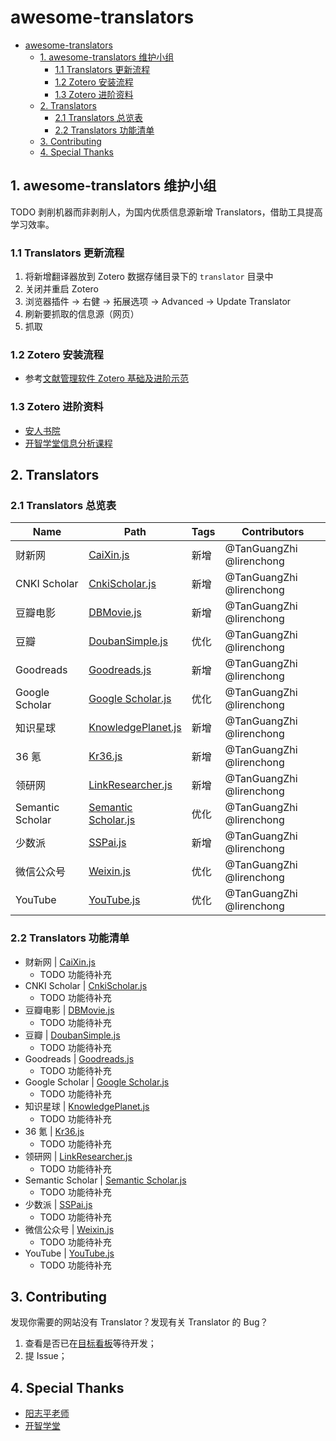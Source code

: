 # awesome-translators

- [awesome-translators](#awesome-translators)
    - [1. awesome-translators 维护小组](#1-awesome-translators-维护小组)
        - [1.1 Translators 更新流程](#11-translators-更新流程)
        - [1.2 Zotero 安装流程](#12-zotero-安装流程)
        - [1.3 Zotero 进阶资料](#13-zotero-进阶资料)
    - [2. Translators](#2-translators)
        - [2.1 Translators 总览表](#21-translators-总览表)
        - [2.2 Translators 功能清单](#22-translators-功能清单)
    - [3. Contributing](#3-contributing)
    - [4. Special Thanks](#4-special-thanks)

## 1. awesome-translators 维护小组

TODO 剥削机器而非剥削人，为国内优质信息源新增 Translators，借助工具提高学习效率。

### 1.1 Translators 更新流程

1. 将新增翻译器放到 Zotero 数据存储目录下的 `translator` 目录中
2. 关闭并重启 Zotero
3. 浏览器插件 -> 右健 -> 拓展选项 -> Advanced -> Update Translator
4. 刷新要抓取的信息源（网页）
5. 抓取

### 1.2 Zotero 安装流程

- 参考[文献管理软件 Zotero 基础及进阶示范](https://www.yangzhiping.com/tech/zotero1.html)

### 1.3 Zotero 进阶资料

- [安人书院](https://t.zsxq.com/qJuFqN3)
- [开智学堂信息分析课程](https://m.openmindclub.com/mkt/course/IA010)

## 2. Translators

### 2.1 Translators 总览表

| Name | Path | Tags | Contributors |
|---|---|---|---|
| 财新网 | [CaiXin.js](CaiXin.js) | 新增 | @TanGuangZhi @lirenchong |
| CNKI Scholar | [CnkiScholar.js](CnkiScholar.js) | 新增 | @TanGuangZhi @lirenchong |
| 豆瓣电影 | [DBMovie.js](DBMovie.js) | 新增 | @TanGuangZhi @lirenchong |
| 豆瓣 | [DoubanSimple.js](DoubanSimple.js) | 优化 | @TanGuangZhi @lirenchong |
| Goodreads | [Goodreads.js](Goodreads.js) | 新增 | @TanGuangZhi @lirenchong |
| Google Scholar | [Google Scholar.js](Google%20Scholar.js) | 优化 | @TanGuangZhi @lirenchong |
| 知识星球 | [KnowledgePlanet.js](KnowledgePlanet.js) | 新增 | @TanGuangZhi @lirenchong |
| 36 氪 | [Kr36.js](Kr36.js) | 新增 | @TanGuangZhi @lirenchong |
| 领研网 | [LinkResearcher.js](LinkResearcher.js) | 新增 | @TanGuangZhi @lirenchong |
| Semantic Scholar | [Semantic Scholar.js](Semantic%20Scholar.js) | 优化 | @TanGuangZhi @lirenchong |
| 少数派 | [SSPai.js](SSPai.js) | 新增 | @TanGuangZhi @lirenchong |
| 微信公众号 | [Weixin.js](Weixin.js) | 优化 | @TanGuangZhi @lirenchong |
| YouTube | [YouTube.js](YouTube.js) | 优化 | @TanGuangZhi @lirenchong |

### 2.2 Translators 功能清单

- 财新网 | [CaiXin.js](CaiXin.js)
    - TODO 功能待补充
- CNKI Scholar | [CnkiScholar.js](CnkiScholar.js)
    - TODO 功能待补充
- 豆瓣电影 | [DBMovie.js](DBMovie.js)
    - TODO 功能待补充
- 豆瓣 | [DoubanSimple.js](DoubanSimple.js)
    - TODO 功能待补充
- Goodreads | [Goodreads.js](Goodreads.js)
    - TODO 功能待补充
- Google Scholar | [Google Scholar.js](Google%20Scholar.js)
    - TODO 功能待补充
- 知识星球 | [KnowledgePlanet.js](KnowledgePlanet.js)
    - TODO 功能待补充
- 36 氪 | [Kr36.js](Kr36.js)
    - TODO 功能待补充
- 领研网 | [LinkResearcher.js](LinkResearcher.js)  
    - TODO 功能待补充
- Semantic Scholar | [Semantic Scholar.js](Semantic%20Scholar.js)
    - TODO 功能待补充
- 少数派 | [SSPai.js](SSPai.js)
    - TODO 功能待补充
- 微信公众号 | [Weixin.js](Weixin.js)
    - TODO 功能待补充
- YouTube | [YouTube.js](YouTube.js)
    - TODO 功能待补充

## 3. Contributing

发现你需要的网站没有 Translator？发现有关 Translator 的 Bug？

1. 查看是否已在[目标看板](https://trello.com/b/xYoOwhiP/translator)等待开发；
2. 提 Issue；

## 4. Special Thanks

- [阳志平老师](https://www.yangzhiping.com/)
- [开智学堂](https://mp.weixin.qq.com/mp/profile_ext?action=home&__biz=MzA4ODM4ODQ3MQ==#wechat_redirect)
